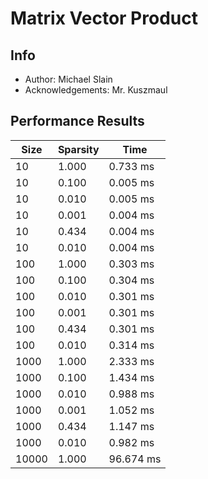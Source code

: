 # Matrix Vector Product

## Info

-   Author: Michael Slain
-   Acknowledgements: Mr. Kuszmaul

## Performance Results

| Size  | Sparsity | Time      |
| ----- | -------- | --------- |
| 10    | 1.000    | 0.733 ms  |
| 10    | 0.100    | 0.005 ms  |
| 10    | 0.010    | 0.005 ms  |
| 10    | 0.001    | 0.004 ms  |
| 10    | 0.434    | 0.004 ms  |
| 10    | 0.010    | 0.004 ms  |
| 100   | 1.000    | 0.303 ms  |
| 100   | 0.100    | 0.304 ms  |
| 100   | 0.010    | 0.301 ms  |
| 100   | 0.001    | 0.301 ms  |
| 100   | 0.434    | 0.301 ms  |
| 100   | 0.010    | 0.314 ms  |
| 1000  | 1.000    | 2.333 ms  |
| 1000  | 0.100    | 1.434 ms  |
| 1000  | 0.010    | 0.988 ms  |
| 1000  | 0.001    | 1.052 ms  |
| 1000  | 0.434    | 1.147 ms  |
| 1000  | 0.010    | 0.982 ms  |
| 10000 | 1.000    | 96.674 ms |
